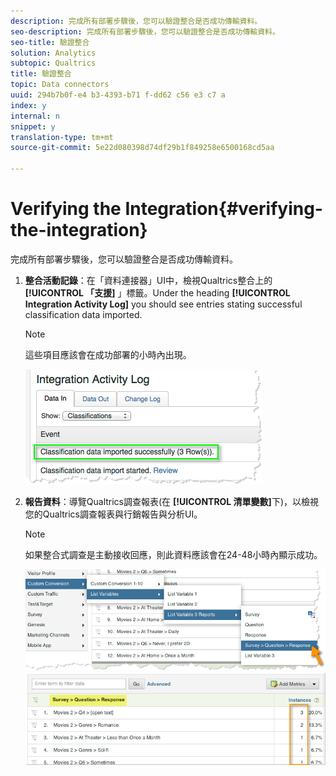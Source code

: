 ```yaml
---
description: 完成所有部署步驟後，您可以驗證整合是否成功傳輸資料。
seo-description: 完成所有部署步驟後，您可以驗證整合是否成功傳輸資料。
seo-title: 驗證整合
solution: Analytics
subtopic: Qualtrics
title: 驗證整合
topic: Data connectors
uuid: 294b7b0f-e4 b3-4393-b71 f-dd62 c56 e3 c7 a
index: y
internal: n
snippet: y
translation-type: tm+mt
source-git-commit: 5e22d080398d74df29b1f849258e6500168cd5aa

---
```



# Verifying the Integration{#verifying-the-integration}

完成所有部署步驟後，您可以驗證整合是否成功傳輸資料。

1. **整合活動記錄**：在「資料連接器」UI中，檢視Qualtrics整合上的 **[!UICONTROL 「支援]** 」標籤。Under the heading **[!UICONTROL Integration Activity Log]** you should see entries stating successful classification data imported.

   >[!NOTE]
   >
   >這些項目應該會在成功部署的小時內出現。

   ![](assets/verify-1.png)

1. **報告資料**：導覽Qualtrics調查報表(在 **[!UICONTROL 清單變數]**&#x200B;下)，以檢視您的Qualtrics調查報表與行銷報告與分析UI。

   >[!NOTE]
   >
   >如果整合式調查是主動接收回應，則此資料應該會在24-48小時內顯示成功。

   ![](assets/verify-2.png) ![](assets/verify-3.png)

